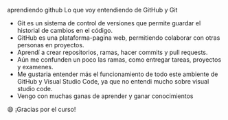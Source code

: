 aprendiendo github
Lo que voy entendiendo de GitHub y Git 
- Git es un sistema de control de versiones que permite guardar el historial de cambios en el código.
- GitHub es una plataforma-pagina web, permitiendo colaborar con otras personas en proyectos.
- Aprendí a crear repositorios, ramas, hacer commits y pull requests.
- Aún me confunden un poco las ramas, como entregar tareas, proyectos y examenes.
- Me gustaria entender más el funcionamiento de todo este ambiente de GitHub y Visual Studio Code, ya que no entendi mucho sobre visual studio code.
- Vengo con muchas ganas de aprender y ganar conocimientos 

😄 ¡Gracias por el curso!
